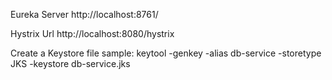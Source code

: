 Eureka Server
http://localhost:8761/

Hystrix Url
http://localhost:8080/hystrix

Create a Keystore file sample:
keytool -genkey -alias db-service -storetype JKS -keystore db-service.jks
